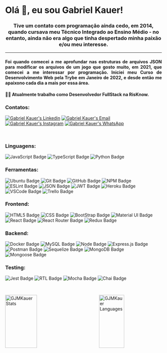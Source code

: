 <h1 align="left">Olá 👋, eu sou Gabriel Kauer!</h1>

<h3 align="center">Tive um contato com programação ainda cedo, em 2014, quando cursava meu Técnico Integrado ao Ensino Médio - no entanto, ainda não era algo que tinha despertado minha paixão e/ou meu interesse.</h3>

<hr>

<h4 align="justify">Foi quando comecei a me aprofundar nas estruturas de arquivos JSON para modificar os arquivos de um jogo que gosto muito, em 2021, que comecei a me interessar por programação. Iniciei meu Curso de Desenvolvimento Web pela Trybe em Janeiro de 2022, e desde então me apaixono cada dia a mais por essa área.</h4>

<h4 align="justify">👨‍💻 Atualmente trabalho como Desenvolvedor FullStack na RisKnow.</h4>

<h3 align="left">Contatos:</h3>
<p align="left">
<a href="https://www.linkedin.com/in/gjmkauer/" target="blank"><img src="https://img.shields.io/badge/LinkedIn-0077B5?style=for-the-badge&logo=linkedin&logoColor=white" alt="Gabriel Kauer's Linkedin"/></a>
<a href="mailto:gjmkauer@hotmail.com" target="blank"><img src="https://img.shields.io/badge/Gmail-D14836?style=for-the-badge&logo=gmail&logoColor=white" alt="Gabriel Kauer's Email"/></a>
<a href="http://www.instagram.com/gjmkauer/" target="blank"><img src="https://img.shields.io/badge/Instagram-E4405F?style=for-the-badge&logo=instagram&logoColor=white" alt="Gabriel Kauer's Instagram"/></a>
<a href="http://wa.me/5551986873003" target="blank"><img src="https://img.shields.io/badge/WhatsApp-25D366?style=for-the-badge&logo=whatsapp&logoColor=white" alt="Gabriel Kauer's WhatsApp"/></a>
</p>

<p>⠀</p>

<h3 align="left">Linguagens:</h3>
<p align="left">
<img src="https://img.shields.io/badge/JavaScript-323330?style=for-the-badge&logo=javascript&logoColor=F7DF1E" alt="JavaScript Badge" />
<img src="https://img.shields.io/badge/TypeScript-007ACC?style=for-the-badge&logo=typescript&logoColor=white" alt="TypeScript Badge" />
<img src="https://img.shields.io/badge/python-3670A0?style=for-the-badge&logo=python&logoColor=ffdd54" alt="Python Badge" />
</p>

<h3 align="left">Ferramentas:</h3>
<p align="left">
<img src="https://img.shields.io/badge/Ubuntu-E95420?style=for-the-badge&logo=ubuntu&logoColor=white" alt="Ubuntu Badge" />
<img src="https://img.shields.io/badge/git-%23F05033.svg?style=for-the-badge&logo=git&logoColor=white" alt="Git Badge" />
<img src="https://img.shields.io/badge/github-%23121011.svg?style=for-the-badge&logo=github&logoColor=white" alt="GitHub Badge" />
<img src="https://img.shields.io/badge/NPM-%23000000.svg?style=for-the-badge&logo=npm&logoColor=white" alt="NPM Badge" />
<img src="https://img.shields.io/badge/eslint-3A33D1?style=for-the-badge&logo=eslint&logoColor=white" alt="ESLint Badge" />
<img src="https://img.shields.io/badge/json-5E5C5C?style=for-the-badge&logo=json&logoColor=white" alt="JSON Badge" />
<img src="https://img.shields.io/badge/JWT-000000?style=for-the-badge&logo=JSON%20web%20tokens&logoColor=white" alt="JWT Badge" />
<img src="https://img.shields.io/badge/heroku-%23430098.svg?style=for-the-badge&logo=heroku&logoColor=white" alt="Heroku Badge" />
<img src="https://img.shields.io/badge/VSCode-0078D4?style=for-the-badge&logo=visual%20studio%20code&logoColor=white" alt="VSCode Badge" />
<img src="https://img.shields.io/badge/Trello-0052CC?style=for-the-badge&logo=trello&logoColor=white" alt="Trello Badge" />
</p>

<h3 align="left">Frontend:</h3>
<p align="left">
<img src="https://img.shields.io/badge/HTML5-E34F26?style=for-the-badge&logo=html5&logoColor=white" alt="HTML5 Badge" />
<img src="https://img.shields.io/badge/CSS3-1572B6?style=for-the-badge&logo=css3&logoColor=white" alt="CSS Badge" />
<img src="https://img.shields.io/badge/bootstrap-%23563D7C.svg?style=for-the-badge&logo=bootstrap&logoColor=white" alt="BootStrap Badge" />
<img src="https://img.shields.io/badge/MUI-%230081CB.svg?style=for-the-badge&logo=mui&logoColor=white" alt="Material UI Badge" />
<img src="https://img.shields.io/badge/React-20232A?style=for-the-badge&logo=react&logoColor=61DAFB" alt="React Badge" />
<img src="https://img.shields.io/badge/React_Router-CA4245?style=for-the-badge&logo=react-router&logoColor=white" alt="React Router Badge" />
<img src="https://img.shields.io/badge/Redux-593D88?style=for-the-badge&logo=redux&logoColor=white" alt="Redux Badge" />
</p>
 
<h3 align="left">Backend:</h3>
<p align="left">
<img src="https://img.shields.io/badge/Docker-2CA5E0?style=for-the-badge&logo=docker&logoColor=white" alt="Docker Badge" />
<img src="https://img.shields.io/badge/MySQL-005C84?style=for-the-badge&logo=mysql&logoColor=white" alt="MySQL Badge" />
<img src="https://img.shields.io/badge/Node.js-339933?style=for-the-badge&logo=nodedotjs&logoColor=white" alt="Node Badge" />
<img src="https://img.shields.io/badge/Express.js-000000?style=for-the-badge&logo=express&logoColor=white" alt="Express.js Badge" />
<img src="https://img.shields.io/badge/Postman-FF6C37?style=for-the-badge&logo=Postman&logoColor=white" alt="Postman Badge" />
<img src="https://img.shields.io/badge/Sequelize-52B0E7?style=for-the-badge&logo=Sequelize&logoColor=white" alt="Sequelize Badge" />
<img src="https://img.shields.io/badge/MongoDB-4EA94B?style=for-the-badge&logo=mongodb&logoColor=white" alt="MongoDB Badge" />
<img src="https://user-images.githubusercontent.com/98183352/197245910-96b870c8-ef6a-4879-bfe2-4b4afb392fe0.png" alt="Mongoose Badge" />
</p>

<h3 align="left">Testing:</h3>
<p align="left">
<img src="https://img.shields.io/badge/Jest-C21325?style=for-the-badge&logo=jest&logoColor=white" alt="Jest Badge" />
<img src="https://img.shields.io/badge/-TestingLibrary-%23E33332?style=for-the-badge&logo=testing-library&logoColor=white" alt="RTL Badge" />
<img src="https://img.shields.io/badge/Mocha-8D6748?style=for-the-badge&logo=Mocha&logoColor=white" alt="Mocha Badge" />
<img src="https://img.shields.io/badge/chai-A30701?style=for-the-badge&logo=chai&logoColor=white" alt="Chai Badge" />
</p>

<p>⠀</p>

<a href="https://github.com/GJMKauer"><img src="https://github-readme-stats.vercel.app/api?username=gjmkauer&show_icons=true&theme=merko&border_radius=25&locale=pt-br" alt="GJMKauer Stats" height="170px" width="45%" align="left" /></a>

<a href="https://github.com/GJMKauer"><img src="https://github-readme-stats.vercel.app/api/top-langs/?username=gjmkauer&langs_count=10&layout=compact&theme=merko&border_radius=25&locale=pt-br" alt="GJMKauer Languages" height="170px" width="40%" align="right" /></a>
